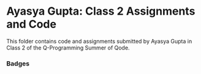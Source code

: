 # Ayasya Gupta: Class 2 Assignments and Code
This folder contains code and assignments submitted by Ayasya Gupta in Class 2 of the Q-Programming Summer of Qode.
### Badges